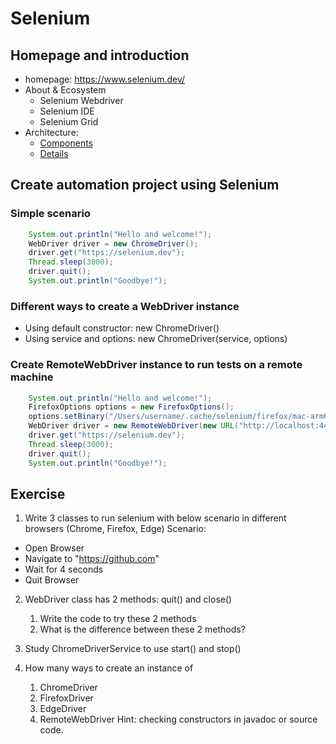 # Selenium

## Homepage and introduction
- homepage: https://www.selenium.dev/
- About & Ecosystem
  - Selenium Webdriver
  - Selenium IDE
  - Selenium Grid
- Architecture:
  - [Components](https://www.selenium.dev/documentation/overview/components/) 
  - [Details](https://www.selenium.dev/documentation/overview/details/)

## Create automation project using Selenium

### Simple scenario

```java
    System.out.println("Hello and welcome!");
    WebDriver driver = new ChromeDriver();
    driver.get("https://selenium.dev");
    Thread.sleep(3000);
    driver.quit();
    System.out.println("Goodbye!");
```

### Different ways to create a WebDriver instance
- Using default constructor: new ChromeDriver()
- Using service and options: new ChromeDriver(service, options)

### Create RemoteWebDriver instance to run tests on a remote machine

```java
    System.out.println("Hello and welcome!");
    FirefoxOptions options = new FirefoxOptions();
    options.setBinary("/Users/username/.cache/selenium/firefox/mac-arm64/138.0/Firefox.app/Contents/MacOS/firefox");
    WebDriver driver = new RemoteWebDriver(new URL("http://localhost:4444"), options);
    driver.get("https://selenium.dev");
    Thread.sleep(3000);
    driver.quit();
    System.out.println("Goodbye!");
```

## Exercise
1. Write 3 classes to run selenium with below scenario in different browsers (Chrome, Firefox, Edge)
Scenario:
- Open Browser
- Navigate to "https://github.com"
- Wait for 4 seconds
- Quit Browser

2. WebDriver class has 2 methods: quit() and close()
   1. Write the code to try these 2 methods
   2. What is the difference between these 2 methods?

3. Study ChromeDriverService to use start() and stop()
4. How many ways to create an instance of
   1. ChromeDriver
   2. FirefoxDriver
   3. EdgeDriver
   4. RemoteWebDriver
Hint: checking constructors in javadoc or source code.